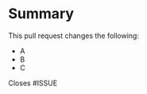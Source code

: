 # Summary
This pull request changes the following:

- A
- B
- C

<!-- replace ISSUE with the issue number -->
Closes #ISSUE

<!--

Self-review Checklist:

- Verify that the config.json is valid by pasting it into https://www.jsonschemavalidator.net/s/drEr1MYD.

- StyLua (https://github.com/JohnnyMorganz/StyLua) has been run to meet code style requirements.

- Resolved issues are linked (https://docs.github.com/en/issues/tracking-your-work-with-issues/linking-a-pull-request-to-an-issue).

-->

